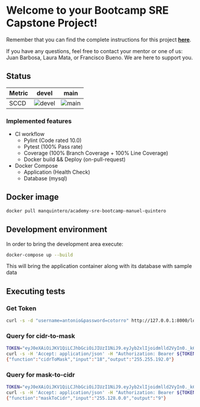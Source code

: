 # Welcome to your Bootcamp SRE Capstone Project!

Remember that you can find the complete instructions for this project **[here](https://classroom.google.com/w/MzgwNTc4MDgwMjAw/t/all)**.

If you have any questions, feel free to contact your mentor or one of us: Juan Barbosa, Laura Mata, or Francisco Bueno. We are here to support you.

## Status 
| Metric | devel                                                                                                                       | main                                                                                                          |
|--------|-----------------------------------------------------------------------------------------------------------------------------|---------------------------------------------------------------------------------------------------------------|
| SCCD   | ![ devel](https://github.com/manquintero/sre-bootcamp-capstone-project/actions/workflows/ci-build.yml/badge.svg?branch=devel) | ![ main](https://github.com/manquintero/sre-bootcamp-capstone-project/actions/workflows/ci-build.yml/badge.svg) |

### Implemented features
- CI workflow
  - Pylint  (Code rated 10.0)
  - Pytest  (100% Pass rate)
  - Coverage  (100% Branch Coverage + 100% Line Coverage)
  - Docker build && Deploy (on-pull-request)
- Docker Compose
  - Application (Health Check)
  - Database (mysql)

## Docker image
````sh
docker pull manquintero/academy-sre-bootcamp-manuel-quintero
````

## Development environment

In order to bring the development area execute:
```sh
docker-compose up --build
```
This will bring the application container along with its database with sample data

## Executing tests

### Get Token
```bash
curl -s -d "username=antonio&password=cotorro" http://127.0.0.1:8000/login
```

### Query for cidr-to-mask
```bash
TOKEN="eyJ0eXAiOiJKV1QiLCJhbGciOiJIUzI1NiJ9.eyJyb2xlIjoidmlld2VyIn0._k6kmfmdOoKWWMT4qk9nFTz-7k-X_0UdS8tByaCaye8"
curl -s -H 'Accept: application/json' -H "Authorization: Bearer ${TOKEN}" localhost:8000/cidr-to-mask?value=18
{"function":"cidrToMask","input":"18","output":"255.255.192.0"}
```

### Query for mask-to-cidr
```bash
TOKEN="eyJ0eXAiOiJKV1QiLCJhbGciOiJIUzI1NiJ9.eyJyb2xlIjoidmlld2VyIn0._k6kmfmdOoKWWMT4qk9nFTz-7k-X_0UdS8tByaCaye8"
curl -s -H 'Accept: application/json' -H "Authorization: Bearer ${TOKEN}" localhost:8000/mask-to-cidr?value=255.128.0.0
{"function":"maskToCidr","input":"255.128.0.0","output":"9"}
```